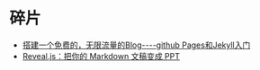 # 碎片

- [搭建一个免费的，无限流量的Blog----github Pages和Jekyll入门](./github_Pages_Jekyll.md)
- [Reveal.js：把你的 Markdown 文稿变成 PPT](https://sspai.com/post/40657)
